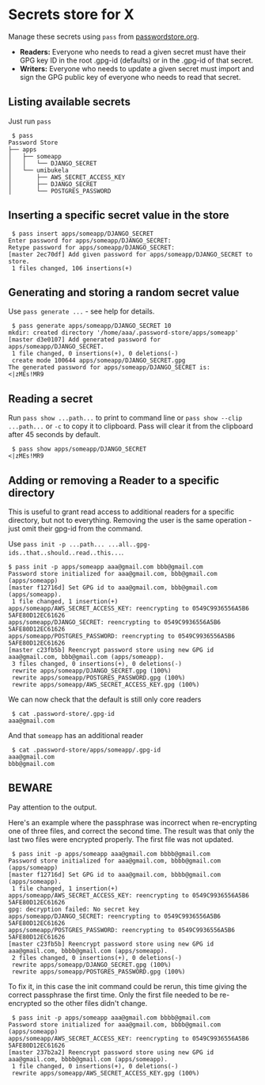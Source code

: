Secrets store for X
===================

Manage these secrets using `pass` from [passwordstore.org](https://www.passwordstore.org/).

- **Readers:** Everyone who needs to read a given secret must have their GPG key
  ID in the root .gpg-id (defaults) or in the .gpg-id of that secret.
- **Writers:** Everyone who needs to update a given secret must import and sign
  the GPG public key of everyone who needs to read that secret.

## Listing available secrets

Just run `pass`

     $ pass
    Password Store
    ├── apps
    │   ├── someapp
    │   │   └── DJANGO_SECRET
    │   └── umibukela
    │       ├── AWS_SECRET_ACCESS_KEY
    │       ├── DJANGO_SECRET
    │       └── POSTGRES_PASSWORD


## Inserting a specific secret value in the store

     $ pass insert apps/someapp/DJANGO_SECRET
    Enter password for apps/someapp/DJANGO_SECRET:
    Retype password for apps/someapp/DJANGO_SECRET:
    [master 2ec70df] Add given password for apps/someapp/DJANGO_SECRET to store.
     1 files changed, 106 insertions(+)


## Generating and storing a random secret value

Use `pass generate ...` - see help for details.

     $ pass generate apps/someapp/DJANGO_SECRET 10
    mkdir: created directory '/home/aaa/.password-store/apps/someapp'
    [master d3e0107] Add generated password for apps/someapp/DJANGO_SECRET.
     1 file changed, 0 insertions(+), 0 deletions(-)
     create mode 100644 apps/someapp/DJANGO_SECRET.gpg
    The generated password for apps/someapp/DJANGO_SECRET is:
    <|zMEs!MR9


## Reading a secret

Run `pass show ...path...` to print to command line or `pass show --clip ...path...` or `-c` to copy it to clipboard. Pass will clear it from the clipboard after 45 seconds by default.

     $ pass show apps/someapp/DJANGO_SECRET
    <|zMEs!MR9


## Adding or removing a Reader to a specific directory

This is useful to grant read access to additional readers for a specific directory, but not to everything. Removing the user is the same operation - just omit their gpg-id from the command.

Use `pass init -p ...path... ...all..gpg-ids..that..should..read..this...`.

    $ pass init -p apps/someapp aaa@gmail.com bbb@gmail.com
    Password store initialized for aaa@gmail.com, bbb@gmail.com (apps/someapp)
    [master f12716d] Set GPG id to aaa@gmail.com, bbb@gmail.com (apps/someapp).
     1 file changed, 1 insertion(+)
    apps/someapp/AWS_SECRET_ACCESS_KEY: reencrypting to 0549C9936556A5B6 5AFE80D12EC61626
    apps/someapp/DJANGO_SECRET: reencrypting to 0549C9936556A5B6 5AFE80D12EC61626
    apps/someapp/POSTGRES_PASSWORD: reencrypting to 0549C9936556A5B6 5AFE80D12EC61626
    [master c23fb5b] Reencrypt password store using new GPG id aaa@gmail.com, bbb@gmail.com (apps/someapp).
     3 files changed, 0 insertions(+), 0 deletions(-)
     rewrite apps/someapp/DJANGO_SECRET.gpg (100%)
     rewrite apps/someapp/POSTGRES_PASSWORD.gpg (100%)
     rewrite apps/someapp/AWS_SECRET_ACCESS_KEY.gpg (100%)

We can now check that the default is still only core readers

     $ cat .password-store/.gpg-id
    aaa@gmail.com

And that `someapp` has an additional reader

     $ cat .password-store/apps/someapp/.gpg-id
    aaa@gmail.com
    bbb@gmail.com


BEWARE
------

Pay attention to the output.

Here's an example where the passphrase was incorrect when re-encrypting one of three files, and correct the second time. The result was that only the last two files were encrypted properly. The first file was not updated.

     $ pass init -p apps/someapp aaa@gmail.com bbbb@gmail.com
    Password store initialized for aaa@gmail.com, bbbb@gmail.com (apps/someapp)
    [master f12716d] Set GPG id to aaa@gmail.com, bbbb@gmail.com (apps/someapp).
     1 file changed, 1 insertion(+)
    apps/someapp/AWS_SECRET_ACCESS_KEY: reencrypting to 0549C9936556A5B6 5AFE80D12EC61626
    gpg: decryption failed: No secret key
    apps/someapp/DJANGO_SECRET: reencrypting to 0549C9936556A5B6 5AFE80D12EC61626
    apps/someapp/POSTGRES_PASSWORD: reencrypting to 0549C9936556A5B6 5AFE80D12EC61626
    [master c23fb5b] Reencrypt password store using new GPG id aaa@gmail.com, bbbb@gmail.com (apps/someapp).
     2 files changed, 0 insertions(+), 0 deletions(-)
     rewrite apps/someapp/DJANGO_SECRET.gpg (100%)
     rewrite apps/someapp/POSTGRES_PASSWORD.gpg (100%)


To fix it, in this case the init command could be rerun, this time giving the correct passphrase the first time. Only the first file needed to be re-encrypted so the other files didn't change.

     $ pass init -p apps/someapp aaa@gmail.com bbbb@gmail.com
    Password store initialized for aaa@gmail.com, bbbb@gmail.com (apps/someapp)
    apps/someapp/AWS_SECRET_ACCESS_KEY: reencrypting to 0549C9936556A5B6 5AFE80D12EC61626
    [master 237b2a2] Reencrypt password store using new GPG id aaa@gmail.com, bbbb@gmail.com (apps/someapp).
     1 file changed, 0 insertions(+), 0 deletions(-)
     rewrite apps/someapp/AWS_SECRET_ACCESS_KEY.gpg (100%)
